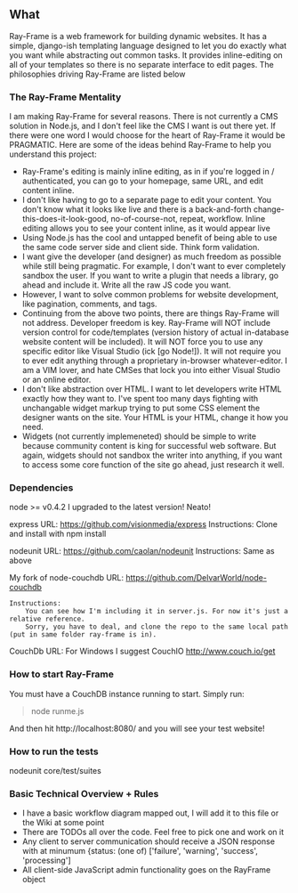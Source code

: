 ## What
Ray-Frame is a web framework for building dynamic websites. It has a simple, django-ish templating language designed to let you do exactly what you want while abstracting out common tasks. It provides inline-editing on all of your templates so there is no separate interface to edit pages. The philosophies driving Ray-Frame are listed below

### The Ray-Frame Mentality
I am making Ray-Frame for several reasons. There is not currently a CMS solution in Node.js, and I don't feel like the CMS I want is out there yet. If there were one word I would choose for the heart of Ray-Frame it would be PRAGMATIC. Here are some of the ideas behind Ray-Frame to help you understand this project:

* Ray-Frame's editing is mainly inline editing, as in if you're logged in / authenticated, you can go to your homepage, same URL, and edit content inline.
* I don't like having to go to a separate page to edit your content. You don't know what it looks like live and there is a back-and-forth change-this-does-it-look-good, no-of-course-not, repeat, workflow. Inline editing allows you to see your content inline, as it would appear live
* Using Node.js has the cool and untapped benefit of being able to use the same code server side and client side. Think form validation.
* I want give the developer (and designer) as much freedom as possible while still being pragmatic. For example, I don't want to ever completely sandbox the user. If you want to write a plugin that needs a library, go ahead and include it. Write all the raw JS code you want.
* However, I want to solve common problems for website development, like pagination, comments, and tags.
* Continuing from the above two points, there are things Ray-Frame will not address. Developer freedom is key. Ray-Frame will NOT include version control for code/templates (version history of actual in-database website content will be included). It will NOT force you to use any specific editor like Visual Studio (ick [go Node!]). It will not require you to ever edit anything through a proprietary in-browser whatever-editor. I am a VIM lover, and hate CMSes that lock you into either Visual Studio or an online editor.
* I don't like abstraction over HTML. I want to let developers write HTML exactly how they want to. I've spent too many days fighting with unchangable widget markup trying to put some CSS element the designer wants on the site. Your HTML is your HTML, change it how you need.
* Widgets (not currently implemeneted) should be simple to write because community content is king for successful web software. But again, widgets should not sandbox the writer into anything, if you want to access some core function of the site go ahead, just research it well.

### Dependencies
node >= v0.4.2
    I upgraded to the latest version! Neato!

express
    URL: 
        https://github.com/visionmedia/express
    Instructions:
        Clone and install with npm install

nodeunit
    URL:
        https://github.com/caolan/nodeunit 
    Instructions:
        Same as above

My fork of node-couchdb
    URL:
        https://github.com/DelvarWorld/node-couchdb

    Instructions:
        You can see how I'm including it in server.js. For now it's just a relative reference.
        Sorry, you have to deal, and clone the repo to the same local path (put in same folder ray-frame is in).

CouchDb
    URL:
        For Windows I suggest CouchIO http://www.couch.io/get

### How to start Ray-Frame
You must have a CouchDB instance running to start. Simply run:

> node runme.js

And then hit http://localhost:8080/ and you will see your test website!

### How to run the tests
nodeunit core/test/suites

### Basic Technical Overview + Rules
* I have a basic workflow diagram mapped out, I will add it to this file or the Wiki at some point
* There are TODOs all over the code. Feel free to pick one and work on it
* Any client to server communication should receive a JSON response with at minumum {status: (one of) ['failure', 'warning', 'success', 'processing']
* All client-side JavaScript admin functionality goes on the RayFrame object
